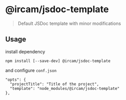 # @ircam/jsdoc-template

> Default JSDoc template with minor modifications

## Usage

install dependency

```
npm install [--save-dev] @ircam/jsdoc-template 
```

and configure `conf.json`

```
"opts": {
  "projectTitle": "Title of the project",
  "template": "node_modules/@ircam/jsdoc-template"
},
```
